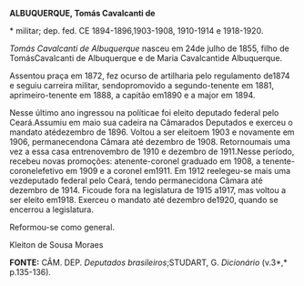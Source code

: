**ALBUQUERQUE, Tomás Cavalcanti de**

\* militar; dep. fed. CE 1894-1896,1903-1908, 1910-1914 e 1918-1920.

*Tomás Cavalcanti de Albuquerque* nasceu em 24de julho de 1855, filho de
TomásCavalcanti de Albuquerque e de Maria Cavalcantide Albuquerque.

Assentou praça em 1872, fez ocurso de artilharia pelo regulamento de1874
e seguiu carreira militar, sendopromovido a segundo-tenente em 1881,
aprimeiro-tenente em 1888, a capitão em1890 e a major em 1894.

Nesse último ano ingressou na políticae foi eleito deputado federal pelo
Ceará.Assumiu em maio sua cadeira na Câmarados Deputados e exerceu o
mandato atédezembro de 1896. Voltou a ser eleitoem 1903 e novamente em
1906, permanecendona Câmara até dezembro de 1908. Retornoumais uma vez a
essa casa entrenovembro de 1910 e dezembro de 1911.Nesse período,
recebeu novas promoções: atenente-coronel graduado em 1908, a
tenente-coronelefetivo em 1909 e a coronel em1911. Em 1912 reelegeu-se
mais uma vezdeputado federal pelo Ceará, tendo permanecidona Câmara até
dezembro de 1914. Ficoude fora na legislatura de 1915 a1917, mas voltou
a ser eleito em1918. Exerceu o mandato até dezembro de1920, quando se
encerrou a legislatura.

Reformou-se como general.

Kleiton de Sousa Moraes

**FONTE:** CÂM. DEP. *Deputados brasileiros*;STUDART, G. *Dicionário*
(v.3*,* p.135-136).
